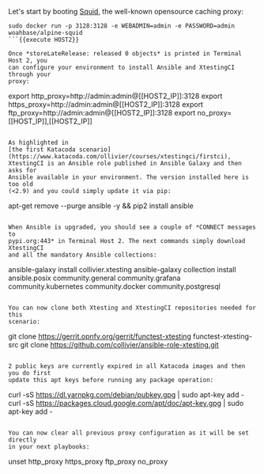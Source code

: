 Let's start by booting [Squid](http://www.squid-cache.org/), the well-known
opensource caching proxy:

```
sudo docker run -p 3128:3128 -e WEBADMIN=admin -e PASSWORD=admin woahbase/alpine-squid
```{{execute HOST2}}

Once *storeLateRelease: released 0 objects* is printed in Terminal Host 2, you
can configure your environment to install Ansible and XtestingCI through your
proxy:

```
export http_proxy=http://admin:admin@[[HOST2_IP]]:3128
export https_proxy=http://admin:admin@[[HOST2_IP]]:3128
export ftp_proxy=http://admin:admin@[[HOST2_IP]]:3128
export no_proxy=[[HOST_IP]],[[HOST2_IP]]
```{{execute HOST1}}

As highlighted in
[the first Katacoda scenario](https://www.katacoda.com/ollivier/courses/xtestingci/firstci),
XtestingCI is an Ansible role published in Ansible Galaxy and then asks for
Ansible available in your environment. The version installed here is too old
(<2.9) and you could simply update it via pip:

```
apt-get remove --purge ansible -y && pip2 install ansible
```{{execute HOST1}}

When Ansible is upgraded, you should see a couple of *CONNECT messages to
pypi.org:443* in Terminal Host 2. The next commands simply download XtestingCI
and all the mandatory Ansible collections:

```
ansible-galaxy install collivier.xtesting
ansible-galaxy collection install ansible.posix community.general community.grafana community.kubernetes community.docker community.postgresql
```{{execute HOST1}}

You can now clone both Xtesting and XtestingCI repositories needed for this
scenario:

```
git clone https://gerrit.opnfv.org/gerrit/functest-xtesting functest-xtesting-src
git clone https://github.com/collivier/ansible-role-xtesting.git
```{{execute HOST1}}

2 public keys are currently expired in all Katacoda images and then you do first
update this apt keys before running any package operation:

```
curl -sS https://dl.yarnpkg.com/debian/pubkey.gpg | sudo apt-key add -
curl -sS https://packages.cloud.google.com/apt/doc/apt-key.gpg | sudo apt-key add -
```{{execute HOST1}}.

You can now clear all previous proxy configuration as it will be set directly
in your next playbooks:

```
unset http_proxy https_proxy ftp_proxy no_proxy
```{{execute HOST1}}

